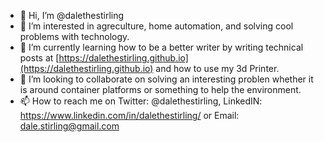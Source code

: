 - 👋 Hi, I’m @dalethestirling
- 👀 I’m interested in agreculture, home automation, and solving cool problems with technology.
- 🌱 I’m currently learning how to be a better writer by writing technical posts at [https://dalethestirling.github.io](https://dalethestirling.github.io) and how to use my 3d Printer.
- 💞️ I’m looking to collaborate on solving an interesting problen whether it is around container platforms or something to help the environment. 
- 📫 How to reach me on Twitter: @dalethestirling, LinkedIN: https://www.linkedin.com/in/dalethestirling/ or Email: dale.stirling@gmail.com

<!---
dalethestirling/dalethestirling is a ✨ special ✨ repository because its `README.md` (this file) appears on your GitHub profile.
You can click the Preview link to take a look at your changes.
--->
